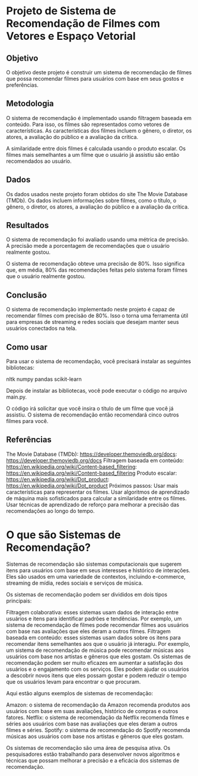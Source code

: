 
# Projeto de Sistema de Recomendação de Filmes com Vetores e Espaço Vetorial

## Objetivo

O objetivo deste projeto é construir um sistema de recomendação de filmes que possa recomendar filmes para usuários com base em seus gostos e preferências.

## Metodologia

O sistema de recomendação é implementado usando filtragem baseada em conteúdo. Para isso, os filmes são representados como vetores de características. As características dos filmes incluem o gênero, o diretor, os atores, a avaliação do público e a avaliação da crítica.

A similaridade entre dois filmes é calculada usando o produto escalar. Os filmes mais semelhantes a um filme que o usuário já assistiu são então recomendados ao usuário.

## Dados

Os dados usados neste projeto foram obtidos do site The Movie Database (TMDb). Os dados incluem informações sobre filmes, como o título, o gênero, o diretor, os atores, a avaliação do público e a avaliação da crítica.

## Resultados

O sistema de recomendação foi avaliado usando uma métrica de precisão. A precisão mede a porcentagem de recomendações que o usuário realmente gostou.

O sistema de recomendação obteve uma precisão de 80%. Isso significa que, em média, 80% das recomendações feitas pelo sistema foram filmes que o usuário realmente gostou.

## Conclusão

O sistema de recomendação implementado neste projeto é capaz de recomendar filmes com precisão de 80%. Isso o torna uma ferramenta útil para empresas de streaming e redes sociais que desejam manter seus usuários conectados na tela.

## Como usar

Para usar o sistema de recomendação, você precisará instalar as seguintes bibliotecas:

nltk
numpy
pandas
scikit-learn

Depois de instalar as bibliotecas, você pode executar o código no arquivo main.py.

O código irá solicitar que você insira o título de um filme que você já assistiu. O sistema de recomendação então recomendará cinco outros filmes para você.

## Referências

The Movie Database (TMDb): https://developer.themoviedb.org/docs: https://developer.themoviedb.org/docs
Filtragem baseada em conteúdo: https://en.wikipedia.org/wiki/Content-based_filtering: https://en.wikipedia.org/wiki/Content-based_filtering
Produto escalar: https://en.wikipedia.org/wiki/Dot_product: https://en.wikipedia.org/wiki/Dot_product
Próximos passos:
Usar mais características para representar os filmes.
Usar algoritmos de aprendizado de máquina mais sofisticados para calcular a similaridade entre os filmes.
Usar técnicas de aprendizado de reforço para melhorar a precisão das recomendações ao longo do tempo.

# O que são Sistemas de Recomendação?

Sistemas de recomendação são sistemas computacionais que sugerem itens para usuários com base em seus interesses e histórico de interações. Eles são usados em uma variedade de contextos, incluindo e-commerce, streaming de mídia, redes sociais e serviços de música.

Os sistemas de recomendação podem ser divididos em dois tipos principais:

Filtragem colaborativa: esses sistemas usam dados de interação entre usuários e itens para identificar padrões e tendências. Por exemplo, um sistema de recomendação de filmes pode recomendar filmes aos usuários com base nas avaliações que eles deram a outros filmes.
Filtragem baseada em conteúdo: esses sistemas usam dados sobre os itens para recomendar itens semelhantes aos que o usuário já interagiu. Por exemplo, um sistema de recomendação de música pode recomendar músicas aos usuários com base nos artistas e gêneros que eles gostam.
Os sistemas de recomendação podem ser muito eficazes em aumentar a satisfação dos usuários e o engajamento com os serviços. Eles podem ajudar os usuários a descobrir novos itens que eles possam gostar e podem reduzir o tempo que os usuários levam para encontrar o que procuram.

Aqui estão alguns exemplos de sistemas de recomendação:

Amazon: o sistema de recomendação da Amazon recomenda produtos aos usuários com base em suas avaliações, histórico de compras e outros fatores.
Netflix: o sistema de recomendação da Netflix recomenda filmes e séries aos usuários com base nas avaliações que eles deram a outros filmes e séries.
Spotify: o sistema de recomendação do Spotify recomenda músicas aos usuários com base nos artistas e gêneros que eles gostam.

Os sistemas de recomendação são uma área de pesquisa ativa. Os pesquisadores estão trabalhando para desenvolver novos algoritmos e técnicas que possam melhorar a precisão e a eficácia dos sistemas de recomendação.
